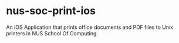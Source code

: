 nus-soc-print-ios
=================

An iOS Application that prints office documents and PDF files to Unix printers in NUS School Of Computing.
